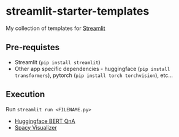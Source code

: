 # streamlit-starter-templates

My collection of templates for [Streamlit](https://www.streamlit.io/)

## Pre-requistes
  * Streamlit (`pip install streamlit`)
  * Other app specific dependencies - huggingface (`pip install transformers`), pytorch (`pip install torch torchvision`), etc...

## Execution
Run `streamlit run <FILENAME.py>`

 * [Huggingface BERT QnA](huggingface_qna.py)
 * [Spacy Visualizer](streamlit_spacy.py)
